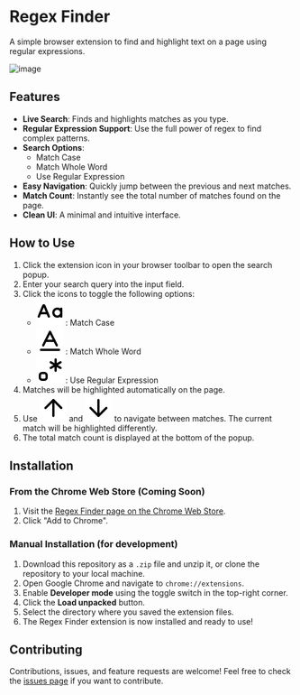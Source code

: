 # Regex Finder

A simple browser extension to find and highlight text on a page using regular expressions.

<img width="334" height="190" alt="image" src="https://github.com/user-attachments/assets/90cc6130-2ba0-4dba-a7c1-cb90aaea0cc2" />

## Features

-   **Live Search**: Finds and highlights matches as you type.
-   **Regular Expression Support**: Use the full power of regex to find complex patterns.
-   **Search Options**:
    -   Match Case
    -   Match Whole Word
    -   Use Regular Expression
-   **Easy Navigation**: Quickly jump between the previous and next matches.
-   **Match Count**: Instantly see the total number of matches found on the page.
-   **Clean UI**: A minimal and intuitive interface.

## How to Use

1.  Click the extension icon in your browser toolbar to open the search popup.
2.  Enter your search query into the input field.
3.  Click the icons to toggle the following options:
    - <img src="https://raw.githubusercontent.com/lucide-icons/lucide/master/icons/case-sensitive.svg" /> : Match Case
    - <img src="https://raw.githubusercontent.com/lucide-icons/lucide/master/icons/baseline.svg" /> : Match Whole Word
    - <img src="https://raw.githubusercontent.com/lucide-icons/lucide/master/icons/regex.svg" /> : Use Regular Expression
4.  Matches will be highlighted automatically on the page.
5.  Use <img src="https://raw.githubusercontent.com/lucide-icons/lucide/master/icons/arrow-up.svg" /> and <img src="https://raw.githubusercontent.com/lucide-icons/lucide/master/icons/arrow-down.svg" /> to navigate between matches. The current match will be highlighted differently.
6.  The total match count is displayed at the bottom of the popup.

## Installation

### From the Chrome Web Store (Coming Soon)

1.  Visit the [Regex Finder page on the Chrome Web Store](link-to-your-extension).
2.  Click "Add to Chrome".

### Manual Installation (for development)

1.  Download this repository as a `.zip` file and unzip it, or clone the repository to your local machine.
2.  Open Google Chrome and navigate to `chrome://extensions`.
3.  Enable **Developer mode** using the toggle switch in the top-right corner.
4.  Click the **Load unpacked** button.
5.  Select the directory where you saved the extension files.
6.  The Regex Finder extension is now installed and ready to use!

## Contributing

Contributions, issues, and feature requests are welcome! Feel free to check the [issues page](link-to-issues-page-if-any) if you want to contribute.

